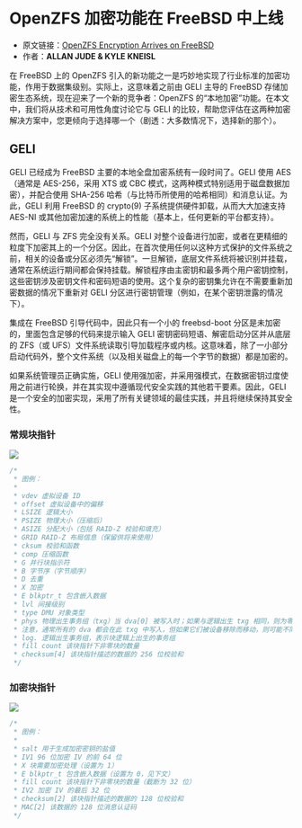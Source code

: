 # OpenZFS 加密功能在 FreeBSD 中上线

- 原文链接：[OpenZFS Encryption Arrives on FreeBSD](https://freebsdfoundation.org/wp-content/uploads/2020/07/OpenZFS-Encryption-Arrives-on-FreeBSD.pdf)
- 作者：**ALLAN JUDE & KYLE KNEISL**

在 FreeBSD 上的 OpenZFS 引入的新功能之一是巧妙地实现了行业标准的加密功能，作用于数据集级别。实际上，这意味着之前由 GELI 主导的 FreeBSD 存储加密生态系统，现在迎来了一个新的竞争者：OpenZFS 的“本地加密”功能。在本文中，我们将从技术和可用性角度讨论它与 GELI 的比较，帮助您评估在这两种加密解决方案中，您更倾向于选择哪一个（剧透：大多数情况下，选择新的那个）。

## GELI

GELI 已经成为 FreeBSD 主要的本地全盘加密系统有一段时间了。GELI 使用 AES（通常是 AES-256，采用 XTS 或 CBC 模式，这两种模式特别适用于磁盘数据加密），并配合使用 SHA-256 哈希（与比特币所使用的哈希相同）和消息认证。为此，GELI 利用 FreeBSD 的 crypto(9) 子系统提供硬件卸载，从而大大加速支持 AES-NI 或其他加密加速的系统上的性能（基本上，任何更新的平台都支持）。

然而，GELI 与 ZFS 完全没有关系。GELI 对整个设备进行加密，或者在更精细的粒度下加密其上的一个分区。因此，在首次使用任何以这种方式保护的文件系统之前，相关的设备或分区必须先“解锁”。一旦解锁，底层文件系统将被识别并挂载，通常在系统运行期间都会保持挂载。解锁程序由主密钥和最多两个用户密钥控制，这些密钥涉及密钥文件和密码短语的使用。这个复杂的密钥集允许在不需要重新加密数据的情况下重新对 GELI 分区进行密钥管理（例如，在某个密钥泄露的情况下）。

集成在 FreeBSD 引导代码中，因此只有一个小的 freebsd-boot 分区是未加密的，里面包含足够的代码来提示输入 GELI 密钥密码短语、解密启动分区并从底层的 ZFS（或 UFS）文件系统读取引导加载程序或内核。这意味着，除了一小部分启动代码外，整个文件系统（以及相关磁盘上的每一个字节的数据）都是加密的。

如果系统管理员正确实施，GELI 使用强加密，并采用强模式，在数据密钥过度使用之前进行轮换，并在其实现中遵循现代安全实践的其他若干要素。因此，GELI 是一个安全的加密实现，采用了所有关键领域的最佳实践，并且将继续保持其安全性。

### 常规块指针

![](https://github.com/user-attachments/assets/b2b234e6-8fcf-4741-ad39-75af46424747)

```c
/*
 * 图例：
 *
 * vdev 虚拟设备 ID
 * offset 虚拟设备中的偏移
 * LSIZE 逻辑大小
 * PSIZE 物理大小（压缩后）
 * ASIZE 分配大小（包括 RAID-Z 校验和填充）
 * GRID RAID-Z 布局信息（保留供将来使用）
 * cksum 校验和函数
 * comp 压缩函数
 * G 并行块指示符
 * B 字节序（字节顺序）
 * D 去重
 * X 加密
 * E blkptr_t 包含嵌入数据
 * lvl 间接级别
 * type DMU 对象类型
 * phys 物理出生事务组（txg）当 dva[0] 被写入时；如果与逻辑出生 txg 相同，则为零
 * 注意，通常所有的 dva 都会在此 txg 中写入，但如果它们被设备移除而移动，则可能不同。
 * log. 逻辑出生事务组，表示块逻辑上出生的事务组
 * fill count 该块指针下非零块的数量
 * checksum[4] 该块指针描述的数据的 256 位校验和
 */
```

### 加密块指针

![](https://github.com/user-attachments/assets/5438e6da-bbfe-4495-9ed4-3b0c158644cb)

```c
/*
 * 图例：
 *
 * salt 用于生成加密密钥的盐值
 * IV1 96 位加密 IV 的前 64 位
 * X 块需要加密处理（设置为 1）
 * E blkptr_t 包含嵌入数据（设置为 0，见下文）
 * fill count 该块指针下非零块的数量（截断为 32 位）
 * IV2 加密 IV 的最后 32 位
 * checksum[2] 该块指针描述的数据的 128 位校验和
 * MAC[2] 该数据的 128 位消息认证码
 */
```


